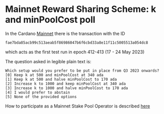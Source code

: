# Mainnet Reward Sharing Scheme: k and minPoolCost poll

In the Cardano [Mainnet](https://book.world.dev.cardano.org/environments.html#mainnet) there is the transaction with the ID

```fae7bda85acb99c513aeab5f86986047b6f6cbd33a8e11f11c5005513a054dc8``` 

which acts as the first test run in epoch 412-413 (17 - 24 May 2023)

The question asked in legible plain text is:

```
Which setup would you prefer to be put in place from Q3 2023 onwards?
[0] Keep k at 500 and minPoolCost at 340 ada
[1] Keep k at 500 and halve minPoolCost to 170 ada
[2] Increase k to 1000 and keep minPoolCost at 340 ada
[3] Increase k to 1000 and halve minPoolCost to 170 ada
[4] I would prefer to abstain
[5] None of the provided options
```

How to participate as a Mainnet Stake Pool Operator is described [here](https://github.com/cardano-foundation/CIP-0094-polls/blob/main/TUTORIAL.md)
